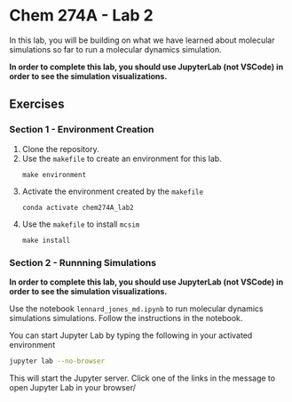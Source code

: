 # Chem 274A - Lab 2

In this lab, you will be building on what we have learned about molecular simulations so far to run a molecular dynamics simulation.

**In order to complete this lab, you should use JupyterLab (not VSCode) in order to see the simulation visualizations.**

## Exercises

### Section 1 - Environment Creation
1. Clone the repository.
2. Use the `makefile` to create an environment for this lab.
    ```
    make environment
    ```
3. Activate the environment created by the `makefile`
    ```
    conda activate chem274A_lab2
    ```
4. Use the `makefile` to install `mcsim`
    ```
    make install
    ```

### Section 2 - Runnning Simulations
**In order to complete this lab, you should use JupyterLab (not VSCode) in order to see the simulation visualizations.**

Use the notebook `lennard_jones_md.ipynb` to run molecular dynamics simulations simulations. Follow the instructions in the notebook.

You can start Jupyter Lab by typing the following in your activated environment

```bash
jupyter lab --no-browser
```

This will start the Jupyter server. Click one of the links in the message to open Jupyter Lab in your browser/
